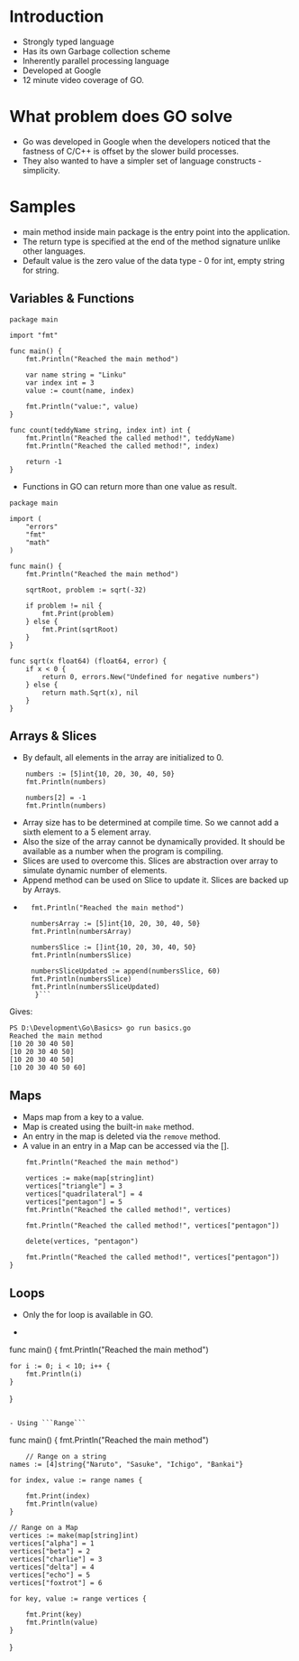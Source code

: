 # Introduction
- Strongly typed language
- Has its own Garbage collection scheme
- Inherently parallel processing language
- Developed at Google
- 12 minute video coverage of GO.

# What problem does GO solve
- Go was developed in Google when the developers noticed that the fastness of C/C++ is offset by the slower build processes.
- They also wanted to have a simpler set of language constructs - simplicity.

# Samples
- main method inside main package is the entry point into the application.
- The return type is specified at the end of the method signature unlike other languages.
- Default value is the zero value of the data type - 0 for int, empty string for string.

## Variables & Functions 
```
package main

import "fmt"

func main() {
	fmt.Println("Reached the main method")

	var name string = "Linku"
	var index int = 3
	value := count(name, index)

	fmt.Println("value:", value)
}

func count(teddyName string, index int) int {
	fmt.Println("Reached the called method!", teddyName)
	fmt.Println("Reached the called method!", index)

	return -1
}
```
- Functions in GO can return more than one value as result.
```
package main

import (
	"errors"
	"fmt"
	"math"
)

func main() {
	fmt.Println("Reached the main method")

	sqrtRoot, problem := sqrt(-32)

	if problem != nil {
		fmt.Print(problem)
	} else {
		fmt.Print(sqrtRoot)
	}
}

func sqrt(x float64) (float64, error) {
	if x < 0 {
		return 0, errors.New("Undefined for negative numbers")
	} else {
		return math.Sqrt(x), nil
	}
}
```

## Arrays & Slices
- By default, all elements in the array are initialized to 0.
```
	numbers := [5]int{10, 20, 30, 40, 50}
	fmt.Println(numbers)

	numbers[2] = -1
	fmt.Println(numbers)
```
- Array size has to be determined at compile time. So we cannot add a sixth element to a 5 element array.
- Also the size of the array cannot be dynamically provided. It should be available as a number when the program is compiling.
- Slices are used to overcome this. Slices are abstraction over array to simulate dynamic number of elements.
- Append method can be used on Slice to update it. Slices are backed up by Arrays.
- ```func main() {
	fmt.Println("Reached the main method")

	numbersArray := [5]int{10, 20, 30, 40, 50}
	fmt.Println(numbersArray)

	numbersSlice := []int{10, 20, 30, 40, 50}
	fmt.Println(numbersSlice)

	numbersSliceUpdated := append(numbersSlice, 60)
	fmt.Println(numbersSlice)
	fmt.Println(numbersSliceUpdated)
     }```
Gives:
```
PS D:\Development\Go\Basics> go run basics.go
Reached the main method
[10 20 30 40 50]
[10 20 30 40 50]
[10 20 30 40 50]
[10 20 30 40 50 60]
```

## Maps
- Maps map from a key to a value.
- Map is created using the built-in ```make``` method.
- An entry in the map is deleted via the ```remove``` method.
- A value in an entry in a Map can be accessed via the [].
```func main() {
	fmt.Println("Reached the main method")

	vertices := make(map[string]int)
	vertices["triangle"] = 3
	vertices["quadrilateral"] = 4
	vertices["pentagon"] = 5
	fmt.Println("Reached the called method!", vertices)

	fmt.Println("Reached the called method!", vertices["pentagon"])

	delete(vertices, "pentagon")

	fmt.Println("Reached the called method!", vertices["pentagon"])
}
```

## Loops
- Only the for loop is available in GO.
- ```
func main() {
	fmt.Println("Reached the main method")

	for i := 0; i < 10; i++ {
		fmt.Println(i)
	}
}
```

- Using ```Range```
```
func main() {
	fmt.Println("Reached the main method")

        // Range on a string
	names := [4]string{"Naruto", "Sasuke", "Ichigo", "Bankai"}

	for index, value := range names {

		fmt.Print(index)
		fmt.Println(value)
	}
	
	// Range on a Map
	vertices := make(map[string]int)
	vertices["alpha"] = 1
	vertices["beta"] = 2
	vertices["charlie"] = 3
	vertices["delta"] = 4
	vertices["echo"] = 5
	vertices["foxtrot"] = 6

	for key, value := range vertices {

		fmt.Print(key)
		fmt.Println(value)
	}
}


